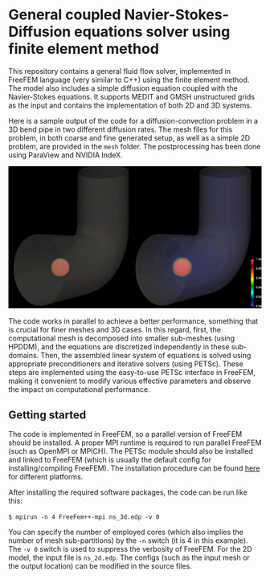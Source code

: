 # General coupled Navier-Stokes-Diffusion equations solver using finite element method

This repository contains a general fluid flow solver, implemented in FreeFEM language (very similar to C++) using the finite element method. The model also includes a simple diffusion equation coupled with the Navier-Stokes equations. It supports MEDIT and GMSH unstructured grids as the input and contains the implementation of both 2D and 3D systems.

Here is a sample output of the code for a diffusion-convection problem in a 3D bend pipe in two different diffusion rates. The mesh files for this problem, in both coarse and fine generated setup, as well as a simple 2D problem, are provided in the `mesh` folder. The postprocessing has been done using ParaView and NVIDIA IndeX.

![Output](doc/output.gif "Sample output")

The code works in parallel to achieve a better performance, something that is crucial for finer meshes and 3D cases. In this regard, first, the computational mesh is decomposed into smaller sub-meshes (using HPDDM), and the equations are discretized independently in these sub-domains. Then, the assembled linear system of equations is solved using appropriate preconditioners and iterative solvers (using PETSc). These steps are implemented using the easy-to-use PETSc interface in FreeFEM, making it convenient to modify various effective parameters and observe the impact on computational performance.

## Getting started

The code is implemented in FreeFEM, so a parallel version of FreeFEM should be installed. A proper MPI runtime is required to run parallel FreeFEM (such as OpenMPI or MPICH). The PETSc module should also be installed and linked to FreeFEM (which is usually the default config for installing/compiling FreeFEM). The installation procedure can be found [here](https://doc.freefem.org/introduction/installation.html) for different platforms.

After installing the required software packages, the code can be run like this:

`$ mpirun -n 4 FreeFem++-mpi ns_3d.edp -v 0`

You can specify the number of employed cores (which also implies the number of mesh sub-partitions) by the `-n` switch (it is 4 in this example). The `-v 0` switch is used to suppress the verbosity of FreeFEM. For the 2D model, the input file is `ns_2d.edp`. The configs (such as the input mesh or the output location) can be modified in the source files.
